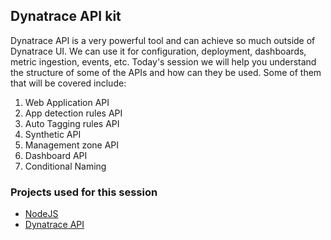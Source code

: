 ## Dynatrace API kit

Dynatrace API is a very powerful tool and can achieve so much outside of Dynatrace UI. We can use it for configuration, deployment, dashboards, metric ingestion, events, etc. Today's session we will help you understand the structure of some of the APIs and how can they be used. Some of them that will be covered include:

1. Web Application API
2. App detection rules API
3. Auto Tagging rules API
4. Synthetic API
5. Management zone API
6. Dashboard API
7. Conditional Naming

### Projects used for this session
- <a href="https://nodejs.org/" target="_blank">NodeJS</a>
- <a href="https://www.dynatrace.com/support/help/dynatrace-api" target="_blank">Dynatrace API</a>
